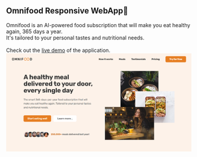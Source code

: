## Omnifood Responsive WebApp🍴

Omnifood is an AI-powered food subscription that will make you eat healthy again, 365 days a year.<br/>
It's tailored to your personal tastes and nutritional needs.<br/>
<br/>
Check out the [live demo](https://omnifood-link.netlify.app/) of the application.
![ScreenShot](https://github.com/Bahareh-Bahrami/Omnifood/blob/main/img/Screenshot.png)
